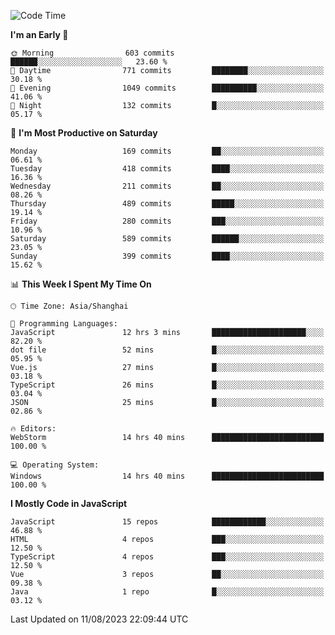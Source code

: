<!--START_SECTION:waka-->
![Code Time](http://img.shields.io/badge/Code%20Time-2%2C564%20hrs%208%20mins-blue)

**I'm an Early 🐤** 

```text
🌞 Morning                603 commits         ██████░░░░░░░░░░░░░░░░░░░   23.60 % 
🌆 Daytime                771 commits         ████████░░░░░░░░░░░░░░░░░   30.18 % 
🌃 Evening                1049 commits        ██████████░░░░░░░░░░░░░░░   41.06 % 
🌙 Night                  132 commits         █░░░░░░░░░░░░░░░░░░░░░░░░   05.17 % 
```
📅 **I'm Most Productive on Saturday** 

```text
Monday                   169 commits         ██░░░░░░░░░░░░░░░░░░░░░░░   06.61 % 
Tuesday                  418 commits         ████░░░░░░░░░░░░░░░░░░░░░   16.36 % 
Wednesday                211 commits         ██░░░░░░░░░░░░░░░░░░░░░░░   08.26 % 
Thursday                 489 commits         █████░░░░░░░░░░░░░░░░░░░░   19.14 % 
Friday                   280 commits         ███░░░░░░░░░░░░░░░░░░░░░░   10.96 % 
Saturday                 589 commits         ██████░░░░░░░░░░░░░░░░░░░   23.05 % 
Sunday                   399 commits         ████░░░░░░░░░░░░░░░░░░░░░   15.62 % 
```


📊 **This Week I Spent My Time On** 

```text
🕑︎ Time Zone: Asia/Shanghai

💬 Programming Languages: 
JavaScript               12 hrs 3 mins       █████████████████████░░░░   82.20 % 
dot file                 52 mins             █░░░░░░░░░░░░░░░░░░░░░░░░   05.95 % 
Vue.js                   27 mins             █░░░░░░░░░░░░░░░░░░░░░░░░   03.18 % 
TypeScript               26 mins             █░░░░░░░░░░░░░░░░░░░░░░░░   03.04 % 
JSON                     25 mins             █░░░░░░░░░░░░░░░░░░░░░░░░   02.86 % 

🔥 Editors: 
WebStorm                 14 hrs 40 mins      █████████████████████████   100.00 % 

💻 Operating System: 
Windows                  14 hrs 40 mins      █████████████████████████   100.00 % 
```

**I Mostly Code in JavaScript** 

```text
JavaScript               15 repos            ████████████░░░░░░░░░░░░░   46.88 % 
HTML                     4 repos             ███░░░░░░░░░░░░░░░░░░░░░░   12.50 % 
TypeScript               4 repos             ███░░░░░░░░░░░░░░░░░░░░░░   12.50 % 
Vue                      3 repos             ██░░░░░░░░░░░░░░░░░░░░░░░   09.38 % 
Java                     1 repo              █░░░░░░░░░░░░░░░░░░░░░░░░   03.12 % 
```




 Last Updated on 11/08/2023 22:09:44 UTC
<!--END_SECTION:waka-->

<!--
**likaiqiang/likaiqiang** is a ✨ _special_ ✨ repository because its `README.md` (this file) appears on your GitHub profile.

Here are some ideas to get you started:

- 🔭 I’m currently working on ...
- 🌱 I’m currently learning ...
- 👯 I’m looking to collaborate on ...
- 🤔 I’m looking for help with ...
- 💬 Ask me about ...
- 📫 How to reach me: ...
- 😄 Pronouns: ...
- ⚡ Fun fact: ...
-->
